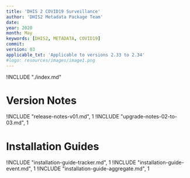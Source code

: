 ```yaml
---
title: 'DHIS 2 COVID19 Surveillance'
author: 'DHIS2 Metadata Package Team'
date:
year: 2020
month: May
keywords: [DHIS2, METADATA, COVID19]
commit:
version: 03
applicable_txt: 'Applicable to versions 2.33 to 2.34'
#logo: resources/images/image1.png
---
```

<!--DHIS2-SECTION-ID:index-->

!INCLUDE "./index.md"

# Version Notes

!INCLUDE "release-notes-v01.md", 1
!INCLUDE "upgrade-notes-02-to-03.md", 1

# Installation Guides

!INCLUDE "installation-guide-tracker.md", 1
!INCLUDE "installation-guide-event.md", 1
!INCLUDE "installation-guide-aggregate.md", 1
